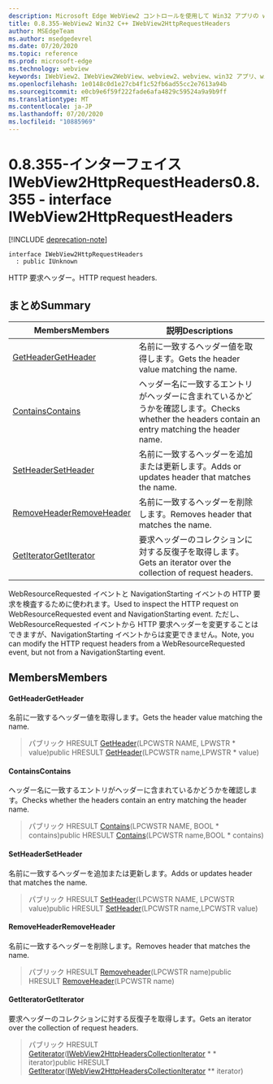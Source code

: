 ```yaml
---
description: Microsoft Edge WebView2 コントロールを使用して Win32 アプリの web コンテンツをホストする
title: 0.8.355-WebView2 Win32 C++ IWebView2HttpRequestHeaders
author: MSEdgeTeam
ms.author: msedgedevrel
ms.date: 07/20/2020
ms.topic: reference
ms.prod: microsoft-edge
ms.technology: webview
keywords: IWebView2、IWebView2WebView、webview2、webview、win32 アプリ、win32、edge
ms.openlocfilehash: 1e0148c0d1e27cb4f1c52fb6ad55cc2e7613a94b
ms.sourcegitcommit: e0cb9e6f59f222fade6afa4829c59524a9a9b9ff
ms.translationtype: MT
ms.contentlocale: ja-JP
ms.lasthandoff: 07/20/2020
ms.locfileid: "10885969"
---
```

# <span data-ttu-id="6cefd-104">0.8.355-インターフェイス IWebView2HttpRequestHeaders</span><span class="sxs-lookup"><span data-stu-id="6cefd-104">0.8.355 - interface IWebView2HttpRequestHeaders</span></span> 

[!INCLUDE [deprecation-note](../../includes/deprecation-note.md)]

```
interface IWebView2HttpRequestHeaders
  : public IUnknown
```

<span data-ttu-id="6cefd-105">HTTP 要求ヘッダー。</span><span class="sxs-lookup"><span data-stu-id="6cefd-105">HTTP request headers.</span></span>

## <span data-ttu-id="6cefd-106">まとめ</span><span class="sxs-lookup"><span data-stu-id="6cefd-106">Summary</span></span>

 <span data-ttu-id="6cefd-107">Members</span><span class="sxs-lookup"><span data-stu-id="6cefd-107">Members</span></span>                        | <span data-ttu-id="6cefd-108">説明</span><span class="sxs-lookup"><span data-stu-id="6cefd-108">Descriptions</span></span>
--------------------------------|---------------------------------------------
[<span data-ttu-id="6cefd-109">GetHeader</span><span class="sxs-lookup"><span data-stu-id="6cefd-109">GetHeader</span></span>](#getheader) | <span data-ttu-id="6cefd-110">名前に一致するヘッダー値を取得します。</span><span class="sxs-lookup"><span data-stu-id="6cefd-110">Gets the header value matching the name.</span></span>
[<span data-ttu-id="6cefd-111">Contains</span><span class="sxs-lookup"><span data-stu-id="6cefd-111">Contains</span></span>](#contains) | <span data-ttu-id="6cefd-112">ヘッダー名に一致するエントリがヘッダーに含まれているかどうかを確認します。</span><span class="sxs-lookup"><span data-stu-id="6cefd-112">Checks whether the headers contain an entry matching the header name.</span></span>
[<span data-ttu-id="6cefd-113">SetHeader</span><span class="sxs-lookup"><span data-stu-id="6cefd-113">SetHeader</span></span>](#setheader) | <span data-ttu-id="6cefd-114">名前に一致するヘッダーを追加または更新します。</span><span class="sxs-lookup"><span data-stu-id="6cefd-114">Adds or updates header that matches the name.</span></span>
[<span data-ttu-id="6cefd-115">RemoveHeader</span><span class="sxs-lookup"><span data-stu-id="6cefd-115">RemoveHeader</span></span>](#removeheader) | <span data-ttu-id="6cefd-116">名前に一致するヘッダーを削除します。</span><span class="sxs-lookup"><span data-stu-id="6cefd-116">Removes header that matches the name.</span></span>
[<span data-ttu-id="6cefd-117">GetIterator</span><span class="sxs-lookup"><span data-stu-id="6cefd-117">GetIterator</span></span>](#getiterator) | <span data-ttu-id="6cefd-118">要求ヘッダーのコレクションに対する反復子を取得します。</span><span class="sxs-lookup"><span data-stu-id="6cefd-118">Gets an iterator over the collection of request headers.</span></span>

<span data-ttu-id="6cefd-119">WebResourceRequested イベントと NavigationStarting イベントの HTTP 要求を検査するために使われます。</span><span class="sxs-lookup"><span data-stu-id="6cefd-119">Used to inspect the HTTP request on WebResourceRequested event and NavigationStarting event.</span></span> <span data-ttu-id="6cefd-120">ただし、WebResourceRequested イベントから HTTP 要求ヘッダーを変更することはできますが、NavigationStarting イベントからは変更できません。</span><span class="sxs-lookup"><span data-stu-id="6cefd-120">Note, you can modify the HTTP request headers from a WebResourceRequested event, but not from a NavigationStarting event.</span></span>

## <span data-ttu-id="6cefd-121">Members</span><span class="sxs-lookup"><span data-stu-id="6cefd-121">Members</span></span>

#### <span data-ttu-id="6cefd-122">GetHeader</span><span class="sxs-lookup"><span data-stu-id="6cefd-122">GetHeader</span></span> 

<span data-ttu-id="6cefd-123">名前に一致するヘッダー値を取得します。</span><span class="sxs-lookup"><span data-stu-id="6cefd-123">Gets the header value matching the name.</span></span>

> <span data-ttu-id="6cefd-124">パブリック HRESULT [GetHeader](#getheader)(LPCWSTR NAME, LPWSTR \* value)</span><span class="sxs-lookup"><span data-stu-id="6cefd-124">public HRESULT [GetHeader](#getheader)(LPCWSTR name,LPWSTR \* value)</span></span>

#### <span data-ttu-id="6cefd-125">Contains</span><span class="sxs-lookup"><span data-stu-id="6cefd-125">Contains</span></span> 

<span data-ttu-id="6cefd-126">ヘッダー名に一致するエントリがヘッダーに含まれているかどうかを確認します。</span><span class="sxs-lookup"><span data-stu-id="6cefd-126">Checks whether the headers contain an entry matching the header name.</span></span>

> <span data-ttu-id="6cefd-127">パブリック HRESULT [Contains](#contains)(LPCWSTR NAME, BOOL \* contains)</span><span class="sxs-lookup"><span data-stu-id="6cefd-127">public HRESULT [Contains](#contains)(LPCWSTR name,BOOL \* contains)</span></span>

#### <span data-ttu-id="6cefd-128">SetHeader</span><span class="sxs-lookup"><span data-stu-id="6cefd-128">SetHeader</span></span> 

<span data-ttu-id="6cefd-129">名前に一致するヘッダーを追加または更新します。</span><span class="sxs-lookup"><span data-stu-id="6cefd-129">Adds or updates header that matches the name.</span></span>

> <span data-ttu-id="6cefd-130">パブリック HRESULT [SetHeader](#setheader)(LPCWSTR NAME, LPCWSTR value)</span><span class="sxs-lookup"><span data-stu-id="6cefd-130">public HRESULT [SetHeader](#setheader)(LPCWSTR name,LPCWSTR value)</span></span>

#### <span data-ttu-id="6cefd-131">RemoveHeader</span><span class="sxs-lookup"><span data-stu-id="6cefd-131">RemoveHeader</span></span> 

<span data-ttu-id="6cefd-132">名前に一致するヘッダーを削除します。</span><span class="sxs-lookup"><span data-stu-id="6cefd-132">Removes header that matches the name.</span></span>

> <span data-ttu-id="6cefd-133">パブリック HRESULT [Removeheader](#removeheader)(LPCWSTR name)</span><span class="sxs-lookup"><span data-stu-id="6cefd-133">public HRESULT [RemoveHeader](#removeheader)(LPCWSTR name)</span></span>

#### <span data-ttu-id="6cefd-134">GetIterator</span><span class="sxs-lookup"><span data-stu-id="6cefd-134">GetIterator</span></span> 

<span data-ttu-id="6cefd-135">要求ヘッダーのコレクションに対する反復子を取得します。</span><span class="sxs-lookup"><span data-stu-id="6cefd-135">Gets an iterator over the collection of request headers.</span></span>

> <span data-ttu-id="6cefd-136">パブリック HRESULT [Getiterator](#getiterator)([IWebView2HttpHeadersCollectionIterator](IWebView2HttpHeadersCollectionIterator.md) \* \* iterator)</span><span class="sxs-lookup"><span data-stu-id="6cefd-136">public HRESULT [GetIterator](#getiterator)([IWebView2HttpHeadersCollectionIterator](IWebView2HttpHeadersCollectionIterator.md) \*\* iterator)</span></span>

